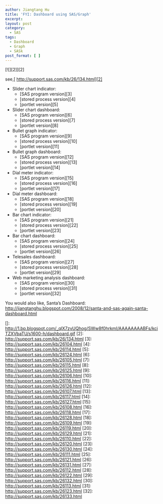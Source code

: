 ```yaml
---
author: Jiangtang Hu
title: 'FYI: Dashboard using SAS/Graph'
excerpt:
layout: post
category:
  - SAS
tags:
  - Dashboard
  - Graph
  - SASk
post_format: [ ]
---
```

[![][2]][2]

see,[ http://support.sas.com/kb/26/134.html][2]

*   Slider chart indicator: 
    *   [SAS program version][3]
    *   [stored process version][4]
    *   [portlet version][5]
*   Slider chart dashboard: 
    *   [SAS program version][6]
    *   [stored process version][7]
    *   [portlet version][8]
*   Bullet graph indicator: 
    *   [SAS program version][9]
    *   [stored process version][10]
    *   [portlet version][11]
*   Bullet graph dashboard: 
    *   [SAS program version][12]
    *   [stored process version][13]
    *   [portlet version][14]
*   Dial meter indicator: 
    *   [SAS program version][15]
    *   [stored process version][16]
    *   [portlet version][17]
*   Dial meter dashboard: 
    *   [SAS program version][18]
    *   [stored process version][19]
    *   [portlet version][20]
*   Bar chart indicator: 
    *   [SAS program version][21]
    *   [stored process version][22]
    *   [portlet version][23]
*   Bar chart dashboard: 
    *   [SAS program version][24]
    *   [stored process version][25]
    *   [portlet version][26]
*   Telesales dashboard: 
    *   [SAS program version][27]
    *   [stored process version][28]
    *   [portlet version][29]
*   Web marketing analysis dashboard: 
    *   [SAS program version][30]
    *   [stored process version][31]
    *   [portlet version][32]

You would also like, Santa’s Dashboard:  
<http://jiangtanghu.blogspot.com/2008/12/santa-and-sas-again-santa-dashboard.html>

 []: http://1.bp.blogspot.com/_qlX7zyUQhog/SWw8f0hrkmI/AAAAAAAABFs/kciTZXVbaTU/s1600-h/dashboard.gif
 [2]: http://support.sas.com/kb/26/134.html
 [3]: http://support.sas.com/kb/26104.html
 [4]: http://support.sas.com/kb/26114.html
 [5]: http://support.sas.com/kb/26124.html
 [6]: http://support.sas.com/kb/26105.html
 [7]: http://support.sas.com/kb/26115.html
 [8]: http://support.sas.com/kb/26125.html
 [9]: http://support.sas.com/kb/26106.html
 [10]: http://support.sas.com/kb/26116.html
 [11]: http://support.sas.com/kb/26126.html
 [12]: http://support.sas.com/kb/26107.html
 [13]: http://support.sas.com/kb/26117.html
 [14]: http://support.sas.com/kb/26127.html
 [15]: http://support.sas.com/kb/26108.html
 [16]: http://support.sas.com/kb/26118.html
 [17]: http://support.sas.com/kb/26128.html
 [18]: http://support.sas.com/kb/26109.html
 [19]: http://support.sas.com/kb/26119.html
 [20]: http://support.sas.com/kb/26129.html
 [21]: http://support.sas.com/kb/26110.html
 [22]: http://support.sas.com/kb/26120.html
 [23]: http://support.sas.com/kb/26130.html
 [24]: http://support.sas.com/kb/26111.html
 [25]: http://support.sas.com/kb/26121.html
 [26]: http://support.sas.com/kb/26131.html
 [27]: http://support.sas.com/kb/26112.html
 [28]: http://support.sas.com/kb/26122.html
 [29]: http://support.sas.com/kb/26132.html
 [30]: http://support.sas.com/kb/26113.html
 [31]: http://support.sas.com/kb/26123.html
 [32]: http://support.sas.com/kb/26133.html